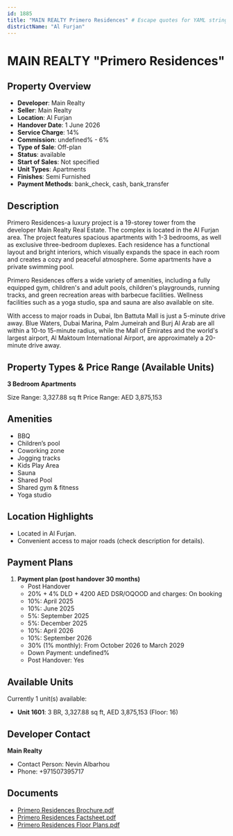 ```yaml
---
id: 1885
title: "MAIN REALTY Primero Residences" # Escape quotes for YAML string
districtName: "Al Furjan"
---
```


# MAIN REALTY "Primero Residences"

## Property Overview
- **Developer**: Main Realty
- **Seller**: Main Realty
- **Location**: Al Furjan
- **Handover Date**: 1 June 2026
- **Service Charge**: 14%
- **Commission**: undefined% - 6%
- **Type of Sale**: Off-plan
- **Status**: available
- **Start of Sales**: Not specified
- **Unit Types**: Apartments
- **Finishes**: Semi Furnished
- **Payment Methods**: bank_check, cash, bank_transfer

## Description
Primero Residences-a luxury project is a 19-storey tower from the developer Main Realty Real Estate. The complex is located in the Al Furjan area. The project features spacious apartments with 1-3 bedrooms, as well as exclusive three-bedroom duplexes. Each residence has a functional layout and bright interiors, which visually expands the space in each room and creates a cozy and peaceful atmosphere. Some apartments have a private swimming pool.

Primero Residences offers a wide variety of amenities, including a fully equipped gym, children's and adult pools, children's playgrounds, running tracks, and green recreation areas with barbecue facilities. Wellness facilities such as a yoga studio, spa and sauna are also available on site.

With access to major roads in Dubai, Ibn Battuta Mall is just a 5-minute drive away. Blue Waters, Dubai Marina, Palm Jumeirah and Burj Al Arab are all within a 10-to 15-minute radius, while the Mall of Emirates and the world's largest airport, Al Maktoum International Airport, are approximately a 20-minute drive away.

## Property Types & Price Range (Available Units)
**3 Bedroom Apartments**

Size Range: 3,327.88 sq ft
Price Range: AED 3,875,153

## Amenities
- BBQ
- Children’s pool
- Coworking zone
- Jogging tracks
- Kids Play Area
- Sauna
- Shared Pool
- Shared gym & fitness
- Yoga studio

## Location Highlights
- Located in Al Furjan.
- Convenient access to major roads (check description for details).

## Payment Plans
1. **Payment plan (post handover 30 months)**
   - Post Handover
   - 20% + 4% DLD + 4200 AED DSR/OQOOD and charges: On booking
   - 10%: April 2025
   - 10%: June 2025
   - 5%: September 2025
   - 5%: December 2025
   - 10%: April 2026
   - 10%: September 2026
   - 30% (1% monthly): From October 2026 to March 2029
   - Down Payment: undefined%
   - Post Handover: Yes

## Available Units
Currently 1 unit(s) available:
- **Unit 1601**: 3 BR, 3,327.88 sq ft, AED 3,875,153 (Floor: 16)

## Developer Contact
**Main Realty**
- Contact Person: Nevin Albarhou
- Phone: +971507395717

## Documents
- [Primero Residences Brochure.pdf](https://cdn.geniemap.net/2024/05/21/nrizumJi5IndAYcdOoEmPiQu5w4fChyXYgL0CUG3.pdf)
- [Primero Residences Factsheet.pdf](https://cdn.geniemap.net/2024/05/21/7JXb4qd6DTKVrAh7SBe6ibZ94gd5l7R21RfME7U8.pdf)
- [Primero Residences Floor Plans.pdf](https://cdn.geniemap.net/2024/05/21/ZmcLi3nF8ThpamQwkcte6P57uVDkrWNjebGNOfBl.pdf)

